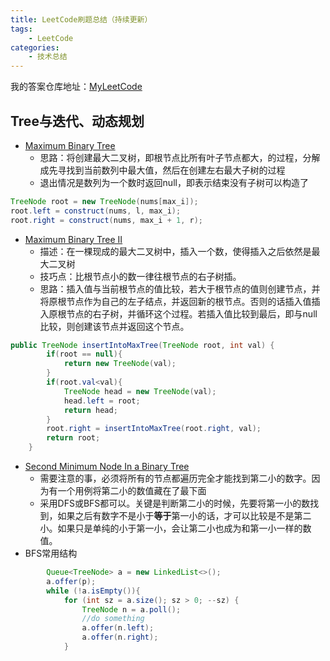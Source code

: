 ```yaml
---
title: LeetCode刷题总结（持续更新）
tags:
    - LeetCode
categories:
    - 技术总结
---
```

我的答案仓库地址：[MyLeetCode](https://github.com/fangmiao97/MyLeetCode)
## Tree与迭代、动态规划
* [Maximum Binary Tree](https://leetcode.com/problems/maximum-binary-tree/)
    * 思路：将创建最大二叉树，即根节点比所有叶子节点都大，的过程，分解成先寻找到当前数列中最大值，然后在创建左右最大子树的过程
    * 退出情况是数列为一个数时返回null，即表示结束没有子树可以构造了

```java
TreeNode root = new TreeNode(nums[max_i]);
root.left = construct(nums, l, max_i);
root.right = construct(nums, max_i + 1, r);
```
* [Maximum Binary Tree II](https://leetcode.com/problems/maximum-binary-tree-ii/)
    * 描述：在一棵现成的最大二叉树中，插入一个数，使得插入之后依然是最大二叉树
    * 技巧点：比根节点小的数一律往根节点的右子树插。
    * 思路：插入值与当前根节点的值比较，若大于根节点的值则创建节点，并将原根节点作为自己的左子结点，并返回新的根节点。否则的话插入值插入原根节点的右子树，并循环这个过程。若插入值比较到最后，即与null比较，则创建该节点并返回这个节点。

```java
public TreeNode insertIntoMaxTree(TreeNode root, int val) {
        if(root == null){
            return new TreeNode(val);
        }
        if(root.val<val){
            TreeNode head = new TreeNode(val);
            head.left = root;
            return head;
        }
        root.right = insertIntoMaxTree(root.right, val);
        return root;
    }
```
* [Second Minimum Node In a Binary Tree](https://leetcode.com/problems/second-minimum-node-in-a-binary-tree/)
    * 需要注意的事，必须将所有的节点都遍历完全才能找到第二小的数字。因为有一个用例将第二小的数值藏在了最下面
    * 采用DFS或BFS都可以。关键是判断第二小的时候，先要将第一小的数找到，如果之后有数字不是小于**等于**第一小的话，才可以比较是不是第二小。如果只是单纯的小于第一小，会让第二小也成为和第一小一样的数值。
* BFS常用结构

```java
        Queue<TreeNode> a = new LinkedList<>();
        a.offer(p);
        while (!a.isEmpty()){
            for (int sz = a.size(); sz > 0; --sz) {
                TreeNode n = a.poll();
                //do something
                a.offer(n.left);
                a.offer(n.right);
            }
```